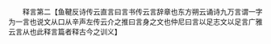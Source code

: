 <!-- { "loadSidebar": true } -->
　　释言第二【鱼鞬反诗传云直言曰言书传云言辞章也东方朔云诵诗九万言谓一字为一言也说文从口从辛声左传云介之推曰言身之文也仲尼曰言以足志文以足言广雅云言从也此释言篇者释古今之训义】
